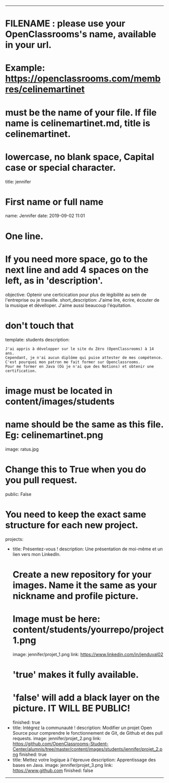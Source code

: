 ---

# FILENAME : please use your OpenClassrooms's name, available in your url.
# Example: https://openclassrooms.com/membres/celinemartinet
# must be the name of your file. If file name is celinemartinet.md, title is celinemartinet.
# lowercase, no blank space, Capital case or special character.
title: jennifer

# First name or full name
name: Jennifer
date: 2019-09-02 11:01

# One line.
# If you need more space, go to the next line and add 4 spaces on the left, as in 'description'.
objective: Optenir une certicication pour plus de légibilité au sein de l'entreprise ou je travaille.
short_description: J'aime lire, écrire, écouter de la musique et dévelloper. J'aime aussi beaucoup l'équitation.

# don't touch that
template: students
description:

    J'ai appris à développer sur le site du Zéro (OpenClassrooms) à 14 ans.
    Cependant, je n'ai aucun diplôme qui puise attester de mes compétence.
    C'est pourquoi mon patron me fait former sur Openclassrooms.
    Pour me former en Java (Où je n'ai que des Notions) et obtenir une certification.


# image must be located in content/images/students
# name should be the same as this file. Eg: celinemartinet.png
image: ratus.jpg

# Change this to True when you do you pull request.
public: False

# You need to keep the exact same structure for each new project.
projects:
  - title: Présentez-vous !
    description: Une présentation de moi-même et un lien vers mon LinkedIn.
    # Create a new repository for your images. Name it the same as your nickname and profile picture.
    # Image must be here: content/students/yourrepo/project1.png
    image: jennifer/projet_1.png
    link: https://www.linkedin.com/in/jenduval02
    # 'true' makes it fully available.
    # 'false' will add a black layer on the picture. IT WILL BE PUBLIC!
    finished: true
  - title: Intégrez la communauté !
    description: Modifier un projet Open Source pour comprendre le fonctionnement de Git, de Github et des pull requests. 
    image: jennifer/projet_2.png
    link: https://github.com/OpenClassrooms-Student-Center/alumnis/tree/master/content/images/students/jennifer/projet_2.png
    finished: true
  - title: Mettez votre logique à l'épreuve
    description: Apprentissage des bases en Java.
    image: jennifer/projet_3.png
    link: https://www.github.com
    finished: false
---